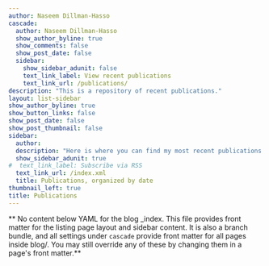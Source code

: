 ```yaml
---
author: Naseem Dillman-Hasso
cascade:
  author: Naseem Dillman-Hasso
  show_author_byline: true
  show_comments: false
  show_post_date: false
  sidebar:
    show_sidebar_adunit: false
    text_link_label: View recent publications
    text_link_url: /publications/
description: "This is a repository of recent publications."
layout: list-sidebar
show_author_byline: true
show_button_links: false
show_post_date: false
show_post_thumbnail: false
sidebar:
  author: 
  description: "Here is where you can find my most recent publications. \nMost publications should be available open source, or at least have an    open source link."
  show_sidebar_adunit: true
#  text_link_label: Subscribe via RSS
  text_link_url: /index.xml
  title: Publications, organized by date
thumbnail_left: true
title: Publications
---
```


** No content below YAML for the blog _index. This file provides front matter for the listing page layout and sidebar content. It is also a branch bundle, and all settings under `cascade` provide front matter for all pages inside blog/. You may still override any of these by changing them in a page's front matter.**
